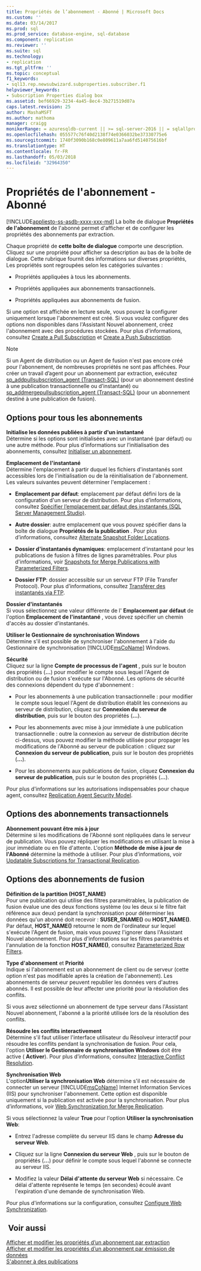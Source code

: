 ```yaml
---
title: Propriétés de l’abonnement - Abonné | Microsoft Docs
ms.custom: ''
ms.date: 03/14/2017
ms.prod: sql
ms.prod_service: database-engine, sql-database
ms.component: replication
ms.reviewer: ''
ms.suite: sql
ms.technology:
- replication
ms.tgt_pltfrm: ''
ms.topic: conceptual
f1_keywords:
- sql13.rep.newsubwizard.subproperties.subscriber.f1
helpviewer_keywords:
- Subscription Properties dialog box
ms.assetid: bef66929-3234-4a45-8ec4-3b271519d07a
caps.latest.revision: 25
author: MashaMSFT
ms.author: mathoma
manager: craigg
monikerRange: = azuresqldb-current || >= sql-server-2016 || = sqlallproducts-allversions
ms.openlocfilehash: 055577c76f40d2138f74e0366032be37330775e6
ms.sourcegitcommit: 1740f3090b168c0e809611a7aa6fd514075616bf
ms.translationtype: HT
ms.contentlocale: fr-FR
ms.lasthandoff: 05/03/2018
ms.locfileid: "32964350"
---
```

# <a name="subscription-properties---subscriber"></a>Propriétés de l'abonnement - Abonné
[!INCLUDE[appliesto-ss-asdb-xxxx-xxx-md](../../includes/appliesto-ss-asdb-xxxx-xxx-md.md)]
  La boîte de dialogue **Propriétés de l'abonnement** de l'abonné permet d'afficher et de configurer les propriétés des abonnements par extraction.  
  
 Chaque propriété de **cette boîte de dialogue** comporte une description. Cliquez sur une propriété pour afficher sa description au bas de la boîte de dialogue. Cette rubrique fournit des informations sur diverses propriétés, Les propriétés sont regroupées selon les catégories suivantes :  
  
-   Propriétés appliquées à tous les abonnements.  
  
-   Propriétés appliquées aux abonnements transactionnels.  
  
-   Propriétés appliquées aux abonnements de fusion.  
  
 Si une option est affichée en lecture seule, vous pouvez la configurer uniquement lorsque l'abonnement est créé. Si vous voulez configurer des options non disponibles dans l'Assistant Nouvel abonnement, créez l'abonnement avec des procédures stockées. Pour plus d'informations, consultez [Create a Pull Subscription](../../relational-databases/replication/create-a-pull-subscription.md) et [Create a Push Subscription](../../relational-databases/replication/create-a-push-subscription.md).  
  
> [!NOTE]  
>  Si un Agent de distribution ou un Agent de fusion n'est pas encore créé pour l'abonnement, de nombreuses propriétés ne sont pas affichées. Pour créer un travail d’agent pour un abonnement par extraction, exécutez [sp_addpullsubscription_agent &#40;Transact-SQL&#41;](../../relational-databases/system-stored-procedures/sp-addpullsubscription-agent-transact-sql.md) (pour un abonnement destiné à une publication transactionnelle ou d’instantané) ou [sp_addmergepullsubscription_agent &#40;Transact-SQL&#41;](../../relational-databases/system-stored-procedures/sp-addmergepullsubscription-agent-transact-sql.md) (pour un abonnement destiné à une publication de fusion).  
  
## <a name="options-for-all-subscriptions"></a>Options pour tous les abonnements  
 **Initialise les données publiées à partir d'un instantané**  
 Détermine si les options sont initialisées avec un instantané (par défaut) ou une autre méthode. Pour plus d’informations sur l’initialisation des abonnements, consultez [Initialiser un abonnement](../../relational-databases/replication/initialize-a-subscription.md).  
  
 **Emplacement de l'instantané**  
 Détermine l'emplacement à partir duquel les fichiers d'instantanés sont accessibles lors de l'initialisation ou de la réinitialisation de l'abonnement. Les valeurs suivantes peuvent déterminer l'emplacement :  
  
-   **Emplacement par défaut**: emplacement par défaut défini lors de la configuration d'un serveur de distribution. Pour plus d’informations, consultez [Spécifier l’emplacement par défaut des instantanés &#40;SQL Server Management Studio&#41;](../../relational-databases/replication/specify-the-default-snapshot-location-sql-server-management-studio.md).  
  
-   **Autre dossier**: autre emplacement que vous pouvez spécifier dans la boîte de dialogue **Propriétés de la publication** . Pour plus d’informations, consultez [Alternate Snapshot Folder Locations](../../relational-databases/replication/alternate-snapshot-folder-locations.md).  
  
-   **Dossier d'instantanés dynamiques**: emplacement d'instantané pour les publications de fusion à filtres de lignes paramétrables. Pour plus d'informations, voir [Snapshots for Merge Publications with Parameterized Filters](../../relational-databases/replication/snapshots-for-merge-publications-with-parameterized-filters.md).  
  
-   **Dossier FTP**: dossier accessible sur un serveur FTP (File Transfer Protocol). Pour plus d’informations, consultez [Transférer des instantanés via FTP](../../relational-databases/replication/transfer-snapshots-through-ftp.md).  
  
 **Dossier d'instantanés**  
 Si vous sélectionnez une valeur différente de l' **Emplacement par défaut** de l'option **Emplacement de l'instantané** , vous devez spécifier un chemin d'accès au dossier d'instantanés.  
  
 **Utiliser le Gestionnaire de synchronisation Windows**  
 Détermine s'il est possible de synchroniser l'abonnement à l'aide du Gestionnaire de synchronisation [!INCLUDE[msCoName](../../includes/msconame-md.md)] Windows.  
  
 **Sécurité**  
 Cliquez sur la ligne **Compte de processus de l'agent** , puis sur le bouton des propriétés (**...**) pour modifier le compte sous lequel l'Agent de distribution ou de fusion s'exécute sur l'Abonné. Les options de sécurité des connexions dépendent du type d'abonnement :  
  
-   Pour les abonnements à une publication transactionnelle : pour modifier le compte sous lequel l'Agent de distribution établit les connexions au serveur de distribution, cliquez sur **Connexion du serveur de distribution**, puis sur le bouton des propriétés (**...**).  
  
-   Pour les abonnements avec mise à jour immédiate à une publication transactionnelle : outre la connexion au serveur de distribution décrite ci-dessus, vous pouvez modifier la méthode utilisée pour propager les modifications de l'Abonné au serveur de publication : cliquez sur **Connexion du serveur de publication**, puis sur le bouton des propriétés (**...**).  
  
-   Pour les abonnements aux publications de fusion, cliquez **Connexion du serveur de publication**, puis sur le bouton des propriétés (**...**).  
  
 Pour plus d'informations sur les autorisations indispensables pour chaque agent, consultez [Replication Agent Security Model](../../relational-databases/replication/security/replication-agent-security-model.md).  
  
## <a name="options-for-transactional-subscriptions"></a>Options des abonnements transactionnels  
 **Abonnement pouvant être mis à jour**  
 Détermine si les modifications de l'Abonné sont répliquées dans le serveur de publication. Vous pouvez répliquer les modifications en utilisant la mise à jour immédiate ou en file d'attente. L'option **Méthode de mise à jour de l'Abonné** détermine la méthode à utiliser. Pour plus d’informations, voir [Updatable Subscriptions for Transactional Replication](../../relational-databases/replication/transactional/updatable-subscriptions-for-transactional-replication.md).  
  
## <a name="options-for-merge-subscriptions"></a>Options des abonnements de fusion  
 **Définition de la partition (HOST_NAME)**  
 Pour une publication qui utilise des filtres paramétrables, la publication de fusion évalue une des deux fonctions système (ou les deux si le filtre fait référence aux deux) pendant la synchronisation pour déterminer les données qu'un abonné doit recevoir : **SUSER_SNAME()** ou **HOST_NAME()**. Par défaut, **HOST_NAME()** retourne le nom de l'ordinateur sur lequel s'exécute l'Agent de fusion, mais vous pouvez l'ignorer dans l'Assistant Nouvel abonnement. Pour plus d'informations sur les filtres paramétrés et l'annulation de la fonction **HOST_NAME()**, consultez [Parameterized Row Filters](../../relational-databases/replication/merge/parameterized-filters-parameterized-row-filters.md).  
  
 **Type d'abonnement** et **Priorité**  
 Indique si l'abonnement est un abonnement de client ou de serveur (cette option n'est pas modifiable après la création de l'abonnement). Les abonnements de serveur peuvent republier les données vers d'autres abonnés. Il est possible de leur affecter une priorité pour la résolution des conflits.  
  
 Si vous avez sélectionné un abonnement de type serveur dans l'Assistant Nouvel abonnement, l'abonné a la priorité utilisée lors de la résolution des conflits.  
  
 **Résoudre les conflits interactivement**  
 Détermine s'il faut utiliser l'interface utilisateur du Résolveur interactif pour résoudre les conflits pendant la synchronisation de fusion. Pour cela, l'option **Utiliser le Gestionnaire de synchronisation Windows** doit être active ( **Activer**). Pour plus d’informations, consultez [Interactive Conflict Resolution](../../relational-databases/replication/merge/advanced-merge-replication-conflict-interactive-resolution.md).  
  
 **Synchronisation Web**  
 L'option**Utiliser la synchronisation Web** détermine s'il est nécessaire de connecter un serveur [!INCLUDE[msCoName](../../includes/msconame-md.md)] Internet Information Services (IIS) pour synchroniser l'abonnement. Cette option est disponible uniquement si la publication est activée pour la synchronisation. Pour plus d’informations, voir [Web Synchronization for Merge Replication](../../relational-databases/replication/web-synchronization-for-merge-replication.md).  
  
 Si vous sélectionnez la valeur **True** pour l'option **Utiliser la synchronisation Web**:  
  
-   Entrez l'adresse complète du serveur IIS dans le champ **Adresse du serveur Web**.  
  
-   Cliquez sur la ligne **Connexion du serveur Web** , puis sur le bouton de propriétés (**...**) pour définir le compte sous lequel l'abonné se connecte au serveur IIS.  
  
-   Modifiez la valeur **Délai d'attente du serveur Web** si nécessaire. Ce délai d'attente représente le temps (en secondes) écoulé avant l'expiration d'une demande de synchronisation Web.  
  
 Pour plus d'informations sur la configuration, consultez [Configure Web Synchronization](../../relational-databases/replication/configure-web-synchronization.md).  
  
## <a name="see-also"></a> Voir aussi  
 [Afficher et modifier les propriétés d’un abonnement par extraction](../../relational-databases/replication/view-and-modify-pull-subscription-properties.md)   
 [Afficher et modifier les propriétés d’un abonnement par émission de données](../../relational-databases/replication/view-and-modify-push-subscription-properties.md)   
 [S'abonner à des publications](../../relational-databases/replication/subscribe-to-publications.md)  
  
  
